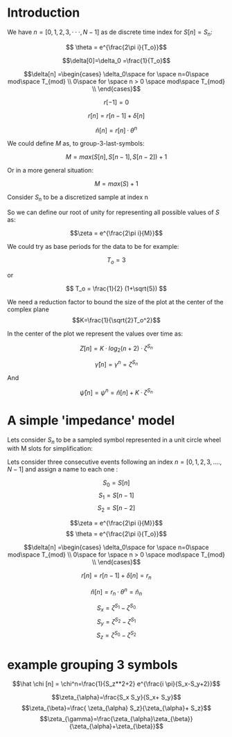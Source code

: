 # Introduction 
We have $n=[0,1,2,3,···,N-1]$ as de discrete time index for $S[n]=S_n$:

$$ \theta = e^{\frac{2\pi i}{T_o}}$$


$$\delta[0]=\delta_0 =\frac{1}{T_o}$$

$$\delta[n] =\begin{cases} \delta_0\space for \space n=0\space mod\space T_{mod} \\
                     0\space for \space n > 0 \space mod\space T_{mod} \\
       \end{cases}$$

$$r[-1]=0$$


$$r[n] = r[n-1] + \delta[n] $$



$$\hat n[n] =r[n]·\theta^{n}$$


We could define $M$ as, to group-3-last-symbols: 

$$M=max(S[n],S[n-1],S[n-2])+1$$

Or in a more general situation:

$$M=max(S)+1$$

Consider $S_n$ to be a discretized sample at index n

So we can define our root of unity for representing all possible values of $S$ as:

$$\zeta = e^{\frac{2\pi i}{M}}$$

We could try as base periods for the data to be for example:

$$ T_o = 3 $$

or

$$ T_o = \frac{1}{2} (1+\sqrt{5}) $$


We need a reduction factor to bound the size of the plot at the center of the complex plane
$$K=\frac{1}{\sqrt{2}T_o^2}$$


In the center of the plot we represent the values over time as: 

$$Z[n]=K·log_2(n+2)·\zeta^{S_n}$$

$$\hat \gamma [n]=\gamma^n = \zeta^{S_n}$$ 


And

$$\hat \psi [n] =\psi^n = \hat n[n]+K·\zeta^{S_n}$$


# A simple 'impedance' model


Lets consider $S_n$ to be a sampled symbol represented in a unit circle wheel with M slots for simplification:


Lets consider three consecutive  events following an index $n=[0,1,2,3,....,N-1]$ and assign a name to each one :

$$S_0=S[n]$$
$$S_1=S[n-1]$$
$$S_2=S[n-2]$$

$$\zeta = e^{\frac{2\pi i}{M}}$$
$$ \theta = e^{\frac{2\pi i}{T_o}}$$

$$\delta[n] =\begin{cases} \delta_0\space for \space n=0\space mod\space T_{mod} \\
                     0\space for \space n > 0 \space mod\space T_{mod} \\
       \end{cases}$$

$$r[n] = r[n-1] + \delta[n] = r_n $$



$$\hat n[n] =r_n·\theta^{n} = \hat n_n$$


$$S_x=\zeta^{S_1}-\zeta^{S_0}$$
$$S_y=\zeta^{S_2}-\zeta^{S_1}$$
$$S_z=\zeta^{S_0}-\zeta^{S_2}$$

# example grouping 3 symbols

$$\hat \chi [n] = \chi^n=\frac{1}{S_z**2+2} e^{\frac{i \pi}{S_x-S_y+2}}$$


$$\zeta_{\alpha}=\frac{S_x S_y}{S_x+ S_y}$$
$$\zeta_{\beta}=\frac{ \zeta_{\alpha} S_z}{\zeta_{\alpha}+ S_z}$$
$$\zeta_{\gamma}=\frac{\zeta_{\alpha}\zeta_{\beta}}{\zeta_{\alpha}+\zeta_{\beta}}$$

